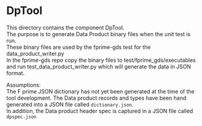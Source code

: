 # DpTool

This directory contains the component DpTool.  
The purpose is to generate Data Product binary files when the unit test is run.  
These binary files are used by the fprime-gds test for the data_product_writer.py  
In the fprime-gds repo copy the binary files to test/fprime_gds/executables and run test_data_product_writer.py which will generate the data in JSON format.

Assumptions:  
The F prime JSON dictionary has not yet been generated at the time of the tool development.  The Data product records and types have been hand generated into a JSON file called `dictionary.json`.  
In addition, the Data product header spec is captured in a JSON file called `dpspec.json`
